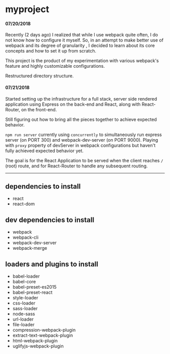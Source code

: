# myproject

#### 07/20/2018
Recently (2 days ago) I realized that while I use webpack quite often, I do not know how to configure it myself. So, in an attempt to make better use of webpack and its degree of granularity , I decided to learn about its core concepts and how to set it up from scratch.

This project is the product of my experimentation with various webpack's feature and highly customizable configurations.

Restructured directory structure.

#### 07/21/2018

Started setting up the infrastructure for a full stack, server side rendered application using Express on the back-end and React, along with React-Router, on the front-end.

Still figuring out how to bring all the pieces together to achieve expected behavior.

`npm run server` currently using `concurrently` to simultaneously run express server (on PORT 300) and webpack-dev-server (on PORT 9000). Playing with `proxy` property of devServer in webpack configurations but haven't fully achieved expected behavior yet.

The goal is for the React Application to be served when the client reaches `/` (root) route, and for React-Router to handle any subsequent routing.

<hr >

## dependencies to install

- react
- react-dom

## dev dependencies to install

- webpack
- webpack-cli
- webpack-dev-server
- webpack-merge

## loaders and plugins to install

- babel-loader
- babel-core
- babel-preset-es2015
- babel-preset-react
- style-loader
- css-loader
- sass-loader
- node-sass
- url-loader
- file-loader
- compression-webpack-plugin
- extract-text-webpack-plugin
- html-webpack-plugin
- uglifyjs-webpack-plugin

